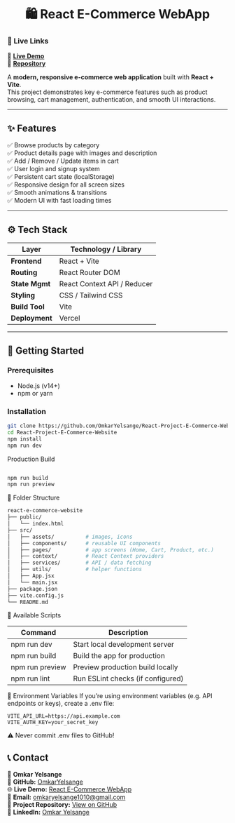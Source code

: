 
<h1 align="center">🛍️ React E-Commerce WebApp</h1>

### 🚀 Live Links
🔗 **[Live Demo](https://react-project-e-commerce-website.vercel.app/)**  
📂 **[Repository](https://github.com/OmkarYelsange/React-Project-E-Commerce-Website)**  


A **modern, responsive e-commerce web application** built with **React + Vite**.  
This project demonstrates key e-commerce features such as product browsing, cart management, authentication, and smooth UI interactions.

---
## ✨ Features

✅ Browse products by category  
✅ Product details page with images and description  
✅ Add / Remove / Update items in cart  
✅ User login and signup system  
✅ Persistent cart state (localStorage)  
✅ Responsive design for all screen sizes  
✅ Smooth animations & transitions  
✅ Modern UI with fast loading times  

---

## ⚙️ Tech Stack

| Layer            | Technology / Library             |
|------------------|----------------------------------|
| **Frontend**     | React + Vite                     |
| **Routing**      | React Router DOM                 |
| **State Mgmt**   | React Context API / Reducer      |
| **Styling**      | CSS / Tailwind CSS               |
| **Build Tool**   | Vite                             |
| **Deployment**   | Vercel                           |

---

## 🚀 Getting Started

### Prerequisites
- Node.js (v14+)
- npm or yarn

### Installation
```bash
git clone https://github.com/OmkarYelsange/React-Project-E-Commerce-Website.git
cd React-Project-E-Commerce-Website
npm install
npm run dev
```

Production Build

```bash

npm run build
npm run preview

```

🧩 Folder Structure

```bash
react-e-commerce-website
├── public/
│   └── index.html
├── src/
│   ├── assets/          # images, icons
│   ├── components/      # reusable UI components
│   ├── pages/           # app screens (Home, Cart, Product, etc.)
│   ├── context/         # React Context providers
│   ├── services/        # API / data fetching
│   ├── utils/           # helper functions
│   ├── App.jsx
│   └── main.jsx
├── package.json
├── vite.config.js
└── README.md

```

🧰 Available Scripts


| Command         | Description                      |
|-----------------|----------------------------------|
| npm run dev     | Start local development server   |
| npm run build   | Build the app for production     |
| npm run preview | Preview production build locally |
| npm run lint    | Run ESLint checks (if configured)|


🔐 Environment Variables
If you’re using environment variables (e.g. API endpoints or keys), create a .env file:

```
VITE_API_URL=https://api.example.com
VITE_AUTH_KEY=your_secret_key

```
⚠️ Never commit .env files to GitHub!


## 📞 Contact

👤 **Omkar Yelsange**  
💼 **GitHub:** [OmkarYelsange](https://github.com/OmkarYelsange)  
🌐 **Live Demo:** [React E-Commerce WebApp](https://react-project-e-commerce-website.vercel.app/)  
📧 **Email:** omkaryelsange1010@gmail.com  
🔗 **Project Repository:** [View on GitHub](https://github.com/OmkarYelsange/React-Project-E-Commerce-Website)  
💬 **LinkedIn:** [Omkar Yelsange](https://www.linkedin.com/in/omkaryelsange)
